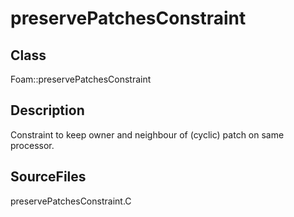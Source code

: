 # preservePatchesConstraint 
## Class
Foam::preservePatchesConstraint

## Description
Constraint to keep owner and neighbour of (cyclic) patch on same
processor.

## SourceFiles
preservePatchesConstraint.C

